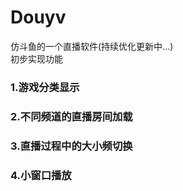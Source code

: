 # Douyv
仿斗鱼的一个直播软件(持续优化更新中...)  
初步实现功能  
### 1.游戏分类显示  
### 2.不同频道的直播房间加载  
### 3.直播过程中的大小频切换
### 4.小窗口播放

